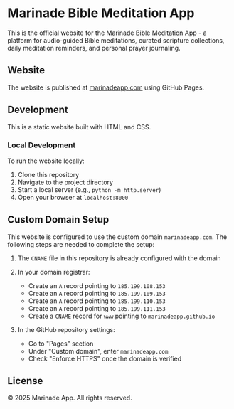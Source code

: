 # Marinade Bible Meditation App

This is the official website for the Marinade Bible Meditation App - a platform for audio-guided Bible meditations, curated scripture collections, daily meditation reminders, and personal prayer journaling.

## Website

The website is published at [marinadeapp.com](https://marinadeapp.com) using GitHub Pages.

## Development

This is a static website built with HTML and CSS.

### Local Development

To run the website locally:

1. Clone this repository
2. Navigate to the project directory
3. Start a local server (e.g., `python -m http.server`)
4. Open your browser at `localhost:8000`

## Custom Domain Setup

This website is configured to use the custom domain `marinadeapp.com`. The following steps are needed to complete the setup:

1. The `CNAME` file in this repository is already configured with the domain
2. In your domain registrar:
   - Create an `A` record pointing to `185.199.108.153`
   - Create an `A` record pointing to `185.199.109.153`
   - Create an `A` record pointing to `185.199.110.153`
   - Create an `A` record pointing to `185.199.111.153`
   - Create a `CNAME` record for `www` pointing to `marinadeapp.github.io`

3. In the GitHub repository settings:
   - Go to "Pages" section
   - Under "Custom domain", enter `marinadeapp.com`
   - Check "Enforce HTTPS" once the domain is verified

## License

© 2025 Marinade App. All rights reserved.
